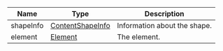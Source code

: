 | Name | Type | Description |
|---|---|---|
| shapeInfo | [ContentShapeInfo](#contentshapeinfo) | Information about the shape. |
| element | [Element](#element) | The element. |